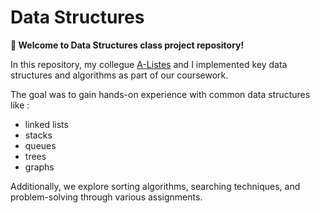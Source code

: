 # Data Structures
**👋 Welcome to Data Structures class project repository!** 

In this repository, my collegue [A-Listes](https://github.com/A-Listes) and I implemented key data structures and algorithms as part of our coursework. 

The goal was to gain hands-on experience with common data structures like :
* linked lists
* stacks
* queues
* trees
* graphs

Additionally, we explore sorting algorithms, searching techniques, and problem-solving through various assignments.
